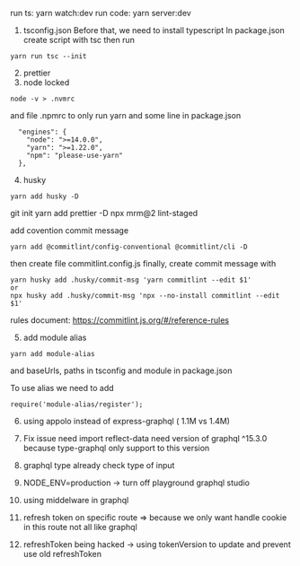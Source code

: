 run ts: yarn watch:dev
run code: yarn server:dev
1. tsconfig.json
Before that, we need to install typescript
In package.json create script with tsc
then run 
```
yarn run tsc --init
```

2. prettier
3. node locked
```
node -v > .nvmrc
```
and file .npmrc to only run yarn
and some line in package.json
```
  "engines": {
    "node": ">=14.0.0",
    "yarn": ">=1.22.0",
    "npm": "please-use-yarn"
  },
```

4. husky
```
yarn add husky -D
```
git init
yarn add prettier -D
npx mrm@2 lint-staged

add covention commit message
```
yarn add @commitlint/config-conventional @commitlint/cli -D
```

then create file commitlint.config.js
finally, create commit message with 
```
yarn husky add .husky/commit-msg 'yarn commitlint --edit $1'
or
npx husky add .husky/commit-msg 'npx --no-install commitlint --edit $1'
```

rules document: https://commitlint.js.org/#/reference-rules

5. add module alias
```
yarn add module-alias
```
and baseUrls, paths in tsconfig
and module in package.json

To use alias we need to add 
```
require('module-alias/register');
``` 


6. using appolo instead of express-graphql ( 1.1M vs 1.4M)

7. Fix issue
need import reflect-data
need version of graphql ^15.3.0 because type-graphql only support to this version


8. graphql type already check type of input

9. NODE_ENV=production -> turn off playground graphql studio

10. using middelware in graphql

11. refresh token on specific route => because we only want handle cookie in this route not all like graphql

12. refreshToken being hacked -> using tokenVersion to update and prevent use old refreshToken